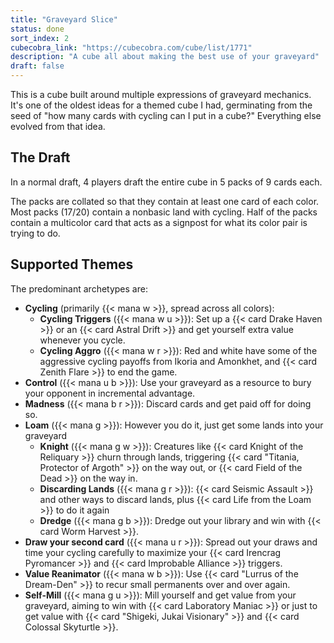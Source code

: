 ```yaml
---
title: "Graveyard Slice"
status: done
sort_index: 2
cubecobra_link: "https://cubecobra.com/cube/list/1771"
description: "A cube all about making the best use of your graveyard"
draft: false
---
```


This is a cube built around multiple expressions of graveyard mechanics. It's one of the oldest ideas for a themed cube I had, germinating from the seed of "how many cards with cycling can I put in a cube?" Everything else evolved from that idea.


## The Draft

In a normal draft, 4 players draft the entire cube in 5 packs of 9 cards each.

The packs are collated so that they contain at least one card of each color. Most packs (17/20) contain a nonbasic land with cycling. Half of the packs contain a multicolor card that acts as a signpost for what its color pair is trying to do.


## Supported Themes

The predominant archetypes are:

  * **Cycling** (primarily {{< mana w >}}, spread across all colors):
      * **Cycling Triggers** ({{< mana w u >}}): Set up a {{< card Drake Haven >}} or an {{< card Astral Drift >}} and get yourself extra value whenever you cycle.
      * **Cycling Aggro** ({{< mana w r >}}): Red and white have some of the aggressive cycling payoffs from Ikoria and Amonkhet, and {{< card Zenith Flare >}} to end the game.
  * **Control** ({{< mana u b >}}): Use your graveyard as a resource to bury your opponent in incremental advantage.
  * **Madness** ({{< mana b r >}}): Discard cards and get paid off for doing so.
  * **Loam** ({{< mana g >}}): However you do it, just get some lands into your graveyard
      * **Knight** ({{< mana g w >}}): Creatures like {{< card Knight of the Reliquary >}} churn through lands, triggering {{< card "Titania, Protector of Argoth" >}} on the way out, or {{< card Field of the Dead >}} on the way in.
      * **Discarding Lands** ({{< mana g r >}}): {{< card Seismic Assault >}} and other ways to discard lands, plus {{< card Life from the Loam >}} to do it again
      * **Dredge** ({{< mana g b >}}): Dredge out your library and win with {{< card Worm Harvest >}}.
  * **Draw your second card** ({{< mana u r >}}): Spread out your draws and time your cycling carefully to maximize your {{< card Irencrag Pyromancer >}} and {{< card Improbable Alliance >}} triggers.
  * **Value Reanimator** ({{< mana w b >}}): Use {{< card "Lurrus of the Dream-Den" >}} to recur small permanents over and over again.
  * **Self-Mill** ({{< mana g u >}}): Mill yourself and get value from your graveyard, aiming to win with {{< card Laboratory Maniac >}} or just to get value with {{< card "Shigeki, Jukai Visionary" >}} and {{< card Colossal Skyturtle >}}.
